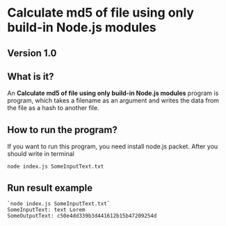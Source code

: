 # Сalculate md5 of file using only build-in Node.js modules

<h2>Version 1.0</h2>

<h2>What is it?</h2>

An <strong>Сalculate md5 of file using only build-in Node.js modules</strong> program is program, which takes a filename as an argument and writes the data from the file as a hash to another file.

<h2>How to run the program?</h2>

If you want to run this program, you need install
node.js packet.
After you should write in terminal </br>

`node index.js SomeInputText.txt`

<h2>Run result example</h2>

```
`node index.js SomeInputText.txt`
SomeInputText: text Lorem
SomeOutputText: c50e4dd339b3d441612b15b47209254d

```

